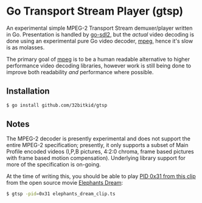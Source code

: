 # Go Transport Stream Player (gtsp)

An experimental simple MPEG-2 Transport Stream demuxer/player written in Go. Presentation is handled by [go-sdl2](https://github.com/veandco/go-sdl2), but the *actual* video decoding is done using an experimental pure Go video decoder, [mpeg](https://github.com/32bitkid/mpeg), hence it's slow is as molasses.

The primary goal of [mpeg](https://github.com/32bitkid/mpeg) is to be a human readable alternative to higher performance video decoding libraries, however work is still being done to improve both readability *and* performance where possible.

## Installation

```bash
$ go install github.com/32bitkid/gtsp
```

## Notes

The MPEG-2 decoder is presently experimental and does not support the entire MPEG-2 specification; presently, it only supports a subset of Main Profile encoded videos (I,P,B pictures, 4:2:0 chroma, frame based pictures with frame based motion compensation). Underlying library support for more of the specification is on-going.

At the time of writing this, you should be able to play [PID 0x31 from this clip](http://files.32bitkid.com/video/elephants_dream_clip.ts) from the open source movie [Elephants Dream](https://orange.blender.org/):

```bash
$ gtsp -pid=0x31 elephants_dream_clip.ts
```
